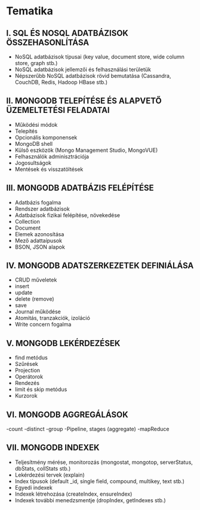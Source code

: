 # Tematika

## I. SQL ÉS NOSQL ADATBÁZISOK ÖSSZEHASONLÍTÁSA
- NoSQL adatbázisok típusai (key value, document store, wide column store, graph stb.)
- NoSQL adatbázisok jellemzői és felhasználási területük
- Népszerűbb NoSQL adatbázisok rövid bemutatása (Cassandra, CouchDB, Redis, Hadoop HBase stb.)

## II. MONGODB TELEPÍTÉSE ÉS ALAPVETŐ ÜZEMELTETÉSI FELADATAI
- Működési módok
- Telepítés
- Opcionális komponensek
- MongoDB shell
- Külső eszközök (Mongo Management Studio, MongoVUE)
- Felhasználók adminisztrációja
- Jogosultságok
- Mentések és visszatöltések

## III. MONGODB ADATBÁZIS FELÉPÍTÉSE
- Adatbázis fogalma
- Rendszer adatbázisok
- Adatbázisok fizikai felépítése, növekedése
- Collection
- Document
- Elemek azonosítása
- Mező adattaípusok
- BSON, JSON alapok

## IV. MONGODB ADATSZERKEZETEK DEFINIÁLÁSA
- CRUD műveletek
- insert
- update
- delete (remove)
- save
- Journal működése
- Atomitás, tranzakciók, izoláció
- Write concern fogalma

## V. MONGODB LEKÉRDEZÉSEK
- find metódus
- Szűrések
- Projection
- Operátorok
- Rendezés
- limit és skip metódus
- Kurzorok

## VI. MONGODB AGGREGÁLÁSOK
-count
-distinct
-group
-Pipeline, stages (aggregate)
-mapReduce

## VII. MONGODB INDEXEK
- Teljesítmény mérése, monitorozás (mongostat, mongotop, serverStatus, dbStats, collStats stb.)
- Lekérdezési tervek (explain)
- Index típusok (default _id, single field, compound, multikey, text stb.)
- Egyedi indexek
- Indexek létrehozása (createIndex, ensureIndex)
- Indexek további menedzsmentje (dropIndex, getIndexes stb.)

